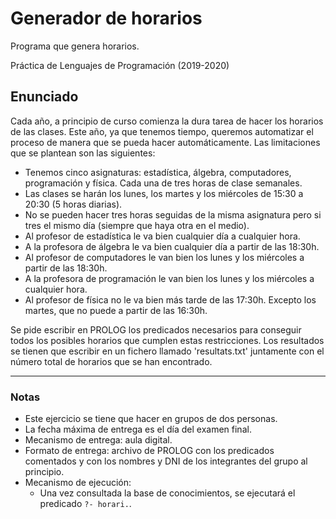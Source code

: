 # Generador de horarios

Programa que genera horarios.

Práctica de Lenguajes de Programación (2019-2020)

## Enunciado
Cada año, a principio de curso comienza la dura tarea de hacer los horarios de 
las clases. Este año, ya que tenemos tiempo, queremos automatizar el proceso 
de manera que se pueda hacer automáticamente. Las limitaciones que se plantean
son las siguientes:

- Tenemos cinco asignaturas: estadística, álgebra, computadores, programación y física. Cada una de tres horas de clase semanales.
- Las clases se harán los lunes, los martes y los miércoles de 15:30 a 20:30 (5 horas diarias).
- No se pueden hacer tres horas seguidas de la misma asignatura pero si tres el mismo día (siempre que haya otra en el medio).
- Al profesor de estadística le va bien cualquier día a cualquier hora.
- A la profesora de álgebra le va bien cualquier día a partir de las 18:30h.
- Al profesor de computadores le van bien los lunes y los miércoles a partir de las 18:30h.
- A la profesora de programación le van bien los lunes y los miércoles a cualquier hora.
- Al profesor de física no le va bien más tarde de las 17:30h. Excepto los martes, que no puede a partir de las 16:30h.

Se pide escribir en PROLOG los predicados necesarios para conseguir todos los 
posibles horarios que cumplen estas restricciones. Los resultados se tienen
que escribir en un fichero llamado 'resultats.txt' juntamente con el número 
total de horarios que se han encontrado.

---

### Notas
- Este ejercicio se tiene que hacer en grupos de dos personas.
- La fecha máxima de entrega es el día del examen final.
- Mecanismo de entrega: aula digital.
- Formato de entrega: archivo de PROLOG con los predicados comentados y con los nombres y DNI de los integrantes del grupo al principio.
- Mecanismo de ejecución:
  - Una vez consultada la base de conocimientos, se ejecutará el predicado `?- horari.`.